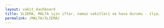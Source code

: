 ```yaml
---
layout: vakit_dashboard
title: SLIEMA, MALTA için iftar, namaz vakitleri ve hava durumu - ilçe/eyalet seç
permalink: /MALTA/SLIEMA/
---
```


<script type="text/javascript">
  var GLOBAL_COUNTRY = 'MALTA';
  var GLOBAL_CITY = 'SLIEMA';
  var GLOBAL_STATE = '';
  var lat = 72;
  var lon = 21;
</script>
